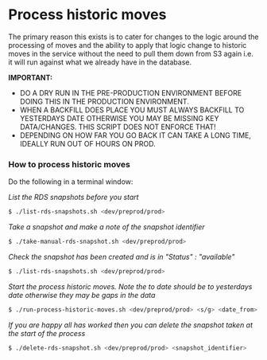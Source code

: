 # Process historic moves

The primary reason this exists is to cater for changes to the logic around the processing of moves and the ability to apply 
that logic change to historic moves in the service without the need to pull them down from S3 again i.e. it will run
against what we already have in the database.

**IMPORTANT:**

- DO A DRY RUN IN THE PRE-PRODUCTION ENVIRONMENT BEFORE DOING THIS IN THE PRODUCTION ENVIRONMENT.
- WHEN A BACKFILL DOES PLACE YOU MUST ALWAYS BACKFILL TO YESTERDAYS DATE OTHERWISE YOU MAY BE MISSING KEY DATA/CHANGES. THIS SCRIPT DOES NOT ENFORCE THAT!
- DEPENDING ON HOW FAR YOU GO BACK IT CAN TAKE A LONG TIME, IDEALLY RUN OUT OF HOURS ON PROD.

### How to process historic moves

Do the following in a terminal window:

_List the RDS snapshots before you start_

```bash
$ ./list-rds-snapshots.sh <dev/preprod/prod>
```

_Take a snapshot and make a note of the snapshot identifier_

```bash
$ ./take-manual-rds-snapshot.sh <dev/preprod/prod>
```

_Check the snapshot has been created and is in "Status" : "available"_

```bash
$ ./list-rds-snapshots.sh <dev/preprod/prod>
```

_Start the process historic moves. Note the to date should be to yesterdays date otherwise they may be gaps in the data_

```bash
$ ./run-process-historic-moves.sh <dev/preprod/prod> <s/g> <date_from> <date_to> 
```

_If you are happy all has worked then you can delete the snapshot taken at the start of the process_

```bash
$ ./delete-rds-snapshot.sh <dev/preprod/prod> <snapshot_identifier>
```
